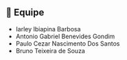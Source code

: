 ## 👥 Equipe

- Iarley Ibiapina Barbosa
- Antonio Gabriel Benevides Gondim
- Paulo Cezar Nascimento Dos Santos
- Bruno Teixeira de Souza
